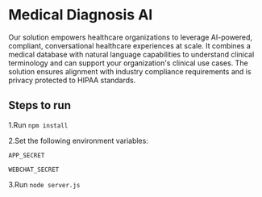 # Medical Diagnosis AI

Our solution empowers healthcare organizations to leverage AI-powered, compliant, conversational
healthcare experiences at scale. It combines a medical database with natural language capabilities
to understand clinical terminology and can support your organization's clinical use cases. The
solution ensures alignment with industry compliance requirements and is privacy protected to HIPAA
standards.

## Steps to run

1.Run `npm install`

2.Set the following environment variables:

`APP_SECRET`

`WEBCHAT_SECRET`

3.Run `node server.js`
